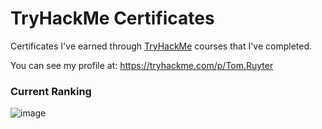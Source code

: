 # TryHackMe Certificates

Certificates I've earned through [TryHackMe](https://tryhackme.com) courses that I've completed.

You can see my profile at: https://tryhackme.com/p/Tom.Ruyter

### Current Ranking

![image](https://github.com/TomRuyter/TryHackMe-Certs/assets/31480147/bdcda145-8859-40f3-8be7-e21c824db59e)
